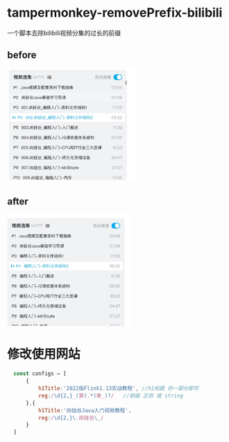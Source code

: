 # tampermonkey-removePrefix-bilibili
 一个脚本去除bilibili视频分集的过长的前缀

## before

<img src="https://raw.githubusercontent.com/SoonIter/tampermonkey-removePrefix-bilibili/main/docs/imgs/before.png" alt="before" style="zoom: 33%;" />

## after

<img src="https://raw.githubusercontent.com/SoonIter/tampermonkey-removePrefix-bilibili/main/docs/imgs/after.png" alt="after" style="zoom: 33%;" />

#   修改使用网站
```javascript
  const configs = [
      {
          h1Title:'2022版Flink1.13实战教程', //h1标题 的一部分即可
          reg:/\d{2,}_(第(.*)章_)?/	//前缀 正则 或 string
      },{
          h1Title:'尚硅谷Java入门视频教程',
          reg:/\d{2,}\.尚硅谷\_/
      }
  ]
```



